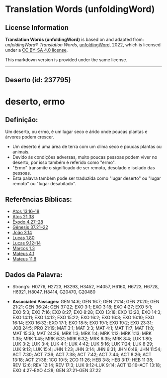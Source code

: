 # Translation Words (unfoldingWord)

## License Information

**Translation Words (unfoldingWord)** is based on and adapted from: _unfoldingWord® Translation Words_, [unfoldingWord](https://unfoldingword.org/utw), 2022, which is licensed under a [CC BY-SA 4.0 license](https://creativecommons.org/licenses/by-sa/4.0/legalcode.en).

This markdown version is provided under the same license.



--------------------------------

## Deserto (id: 237795)

deserto, ermo
=============

Definição:
----------

Um deserto, ou ermo, é um lugar seco e árido onde poucas plantas e árvores podem crescer.

* Um deserto é uma área de terra com um clima seco e poucas plantas ou animais.
* Devido às condições adversas, muito poucas pessoas podem viver no deserto, por isso também é referido como "ermo".
* "Ermo" transmite o significado de ser remoto, desolado e isolado das pessoas.
* Esta palavra também pode ser traduzida como "lugar deserto" ou "lugar remoto" ou "lugar desabitado".

Referências Bíblicas:
---------------------

* [Atos 13\.16–18](https://ref.ly/Acts13:16-Acts13:18)
* [Atos 21\.38](https://ref.ly/Acts21:38)
* [Êxodo 4\.27–28](https://ref.ly/Exod4:27-Exod4:28)
* [Gênesis 37\.21–22](https://ref.ly/Gen37:21-Gen37:22)
* [João 3\.14](https://ref.ly/John3:14)
* [Lucas 1\.80](https://ref.ly/Luke1:80)
* [Lucas 9\.12–14](https://ref.ly/Luke9:12-Luke9:14)
* [Marcos 1\.3](https://ref.ly/Mark1:3)
* [Mateus 4\.1](https://ref.ly/Matt4:1)
* [Mateus 11\.8](https://ref.ly/Matt11:8)

Dados da Palavra:
-----------------

* Strong’s: H0776, H2723, H3293, H3452, H4057, H6160, H6723, H6728, H6921, H8047, H8414, G20470, G20480

* **Associated Passages:** GEN 14:6; GEN 16:7; GEN 21:14; GEN 21:20; GEN 21:21; GEN 36:24; GEN 37:22; EXO 3:1; EXO 3:18; EXO 4:27; EXO 5:1; EXO 5:3; EXO 7:16; EXO 8:27; EXO 8:28; EXO 13:18; EXO 13:20; EXO 14:3; EXO 14:11; EXO 14:12; EXO 15:22; EXO 16:2; EXO 16:3; EXO 16:10; EXO 16:14; EXO 16:32; EXO 17:1; EXO 18:5; EXO 19:1; EXO 19:2; EXO 23:31; JOB 24:5; PRO 21:19; MAT 3:1; MAT 3:3; MAT 4:1; MAT 11:7; MAT 11:8; MAT 15:33; MAT 24:26; MRK 1:3; MRK 1:4; MRK 1:12; MRK 1:13; MRK 1:35; MRK 1:45; MRK 6:31; MRK 6:32; MRK 6:35; MRK 8:4; LUK 1:80; LUK 3:2; LUK 3:4; LUK 4:1; LUK 4:42; LUK 5:16; LUK 7:24; LUK 8:29; LUK 9:12; LUK 15:4; JHN 1:23; JHN 3:14; JHN 6:31; JHN 6:49; JHN 11:54; ACT 7:30; ACT 7:36; ACT 7:38; ACT 7:42; ACT 7:44; ACT 8:26; ACT 13:18; ACT 21:38; 1CO 10:5; 2CO 11:26; HEB 3:8; HEB 3:17; HEB 11:38; REV 12:6; REV 12:14; REV 17:3; LUK 9:12–LUK 9:14; ACT 13:16–ACT 13:18; EXO 4:27–EXO 4:28; GEN 37:21–GEN 37:22

